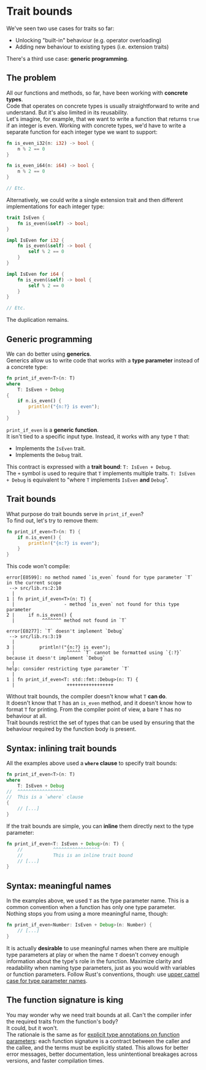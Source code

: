 # Trait bounds

We've seen two use cases for traits so far:

- Unlocking "built-in" behaviour (e.g. operator overloading)
- Adding new behaviour to existing types (i.e. extension traits)

There's a third use case: **generic programming**.

## The problem

All our functions and methods, so far, have been working with **concrete types**.\
Code that operates on concrete types is usually straightforward to write and understand. But it's also
limited in its reusability.\
Let's imagine, for example, that we want to write a function that returns `true` if an integer is even.
Working with concrete types, we'd have to write a separate function for each integer type we want to
support:

```rust
fn is_even_i32(n: i32) -> bool {
    n % 2 == 0
}

fn is_even_i64(n: i64) -> bool {
    n % 2 == 0
}

// Etc.
```

Alternatively, we could write a single extension trait and then different implementations for each integer type:

```rust
trait IsEven {
    fn is_even(&self) -> bool;
}

impl IsEven for i32 {
    fn is_even(&self) -> bool {
        self % 2 == 0
    }
}

impl IsEven for i64 {
    fn is_even(&self) -> bool {
        self % 2 == 0
    }
}

// Etc.
```

The duplication remains.

## Generic programming

We can do better using **generics**.\
Generics allow us to write code that works with a **type parameter** instead of a concrete type:

```rust
fn print_if_even<T>(n: T)
where
    T: IsEven + Debug
{
    if n.is_even() {
        println!("{n:?} is even");
    }
}
```

`print_if_even` is a **generic function**.\
It isn't tied to a specific input type. Instead, it works with any type `T` that:

- Implements the `IsEven` trait.
- Implements the `Debug` trait.

This contract is expressed with a **trait bound**: `T: IsEven + Debug`.\
The `+` symbol is used to require that `T` implements multiple traits. `T: IsEven + Debug` is equivalent to
"where `T` implements `IsEven` **and** `Debug`".

## Trait bounds

What purpose do trait bounds serve in `print_if_even`?\
To find out, let's try to remove them:

```rust
fn print_if_even<T>(n: T) {
    if n.is_even() {
        println!("{n:?} is even");
    }
}
```

This code won't compile:

```text
error[E0599]: no method named `is_even` found for type parameter `T` in the current scope
 --> src/lib.rs:2:10
  |
1 | fn print_if_even<T>(n: T) {
  |                  - method `is_even` not found for this type parameter
2 |     if n.is_even() {
  |          ^^^^^^^ method not found in `T`

error[E0277]: `T` doesn't implement `Debug`
 --> src/lib.rs:3:19
  |
3 |         println!("{n:?} is even");
  |                   ^^^^^ `T` cannot be formatted using `{:?}` because it doesn't implement `Debug`
  |
help: consider restricting type parameter `T`
  |
1 | fn print_if_even<T: std::fmt::Debug>(n: T) {
  |                   +++++++++++++++++
```

Without trait bounds, the compiler doesn't know what `T` **can do**.\
It doesn't know that `T` has an `is_even` method, and it doesn't know how to format `T` for printing.
From the compiler point of view, a bare `T` has no behaviour at all.\
Trait bounds restrict the set of types that can be used by ensuring that the behaviour required by the function
body is present.

## Syntax: inlining trait bounds

All the examples above used a **`where` clause** to specify trait bounds:

```rust
fn print_if_even<T>(n: T)
where
    T: IsEven + Debug
//  ^^^^^^^^^^^^^^^^^
//  This is a `where` clause
{
    // [...]
}
```

If the trait bounds are simple, you can **inline** them directly next to the type parameter:

```rust
fn print_if_even<T: IsEven + Debug>(n: T) {
    //           ^^^^^^^^^^^^^^^^^
    //           This is an inline trait bound
    // [...]
}
```

## Syntax: meaningful names

In the examples above, we used `T` as the type parameter name. This is a common convention when a function has
only one type parameter.\
Nothing stops you from using a more meaningful name, though:

```rust
fn print_if_even<Number: IsEven + Debug>(n: Number) {
    // [...]
}
```

It is actually **desirable** to use meaningful names when there are multiple type parameters at play or when the name
`T` doesn't convey enough information about the type's role in the function.
Maximize clarity and readability when naming type parameters, just as you would with variables or function parameters.
Follow Rust's conventions, though: use [upper camel case for type parameter names](https://rust-lang.github.io/api-guidelines/naming.html#casing-conforms-to-rfc-430-c-case).

## The function signature is king

You may wonder why we need trait bounds at all. Can't the compiler infer the required traits from the function's body?\
It could, but it won't.\
The rationale is the same as for [explicit type annotations on function parameters](../02_basic_calculator/02_variables.md#function-arguments-are-variables):
each function signature is a contract between the caller and the callee, and the terms must be explicitly stated.
This allows for better error messages, better documentation, less unintentional breakages across versions,
and faster compilation times.
